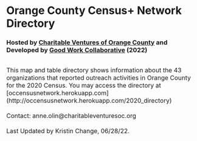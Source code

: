 # Orange County Census+ Network Directory<br>
### Hosted by [Charitable Ventures of Orange County](https://charitableventuresoc.org/) and Developed by [Good Work Collaborative](https://www.ourgoodwork.co/) (2022)<br>
<br>
<span style="font-size:16px;" >This map and table directory shows information about the 43 organizations that reported outreach activities in Orange County for the 2020 Census. You may access the directory at [occensusnetwork.herokuapp.com](http://occensusnetwork.herokuapp.com/2020_directory)
<br> <br>
Contact: anne.olin@charitableventuresoc.org
<br> <br>
Last Updated by Kristin Change, 06/28/22. 
